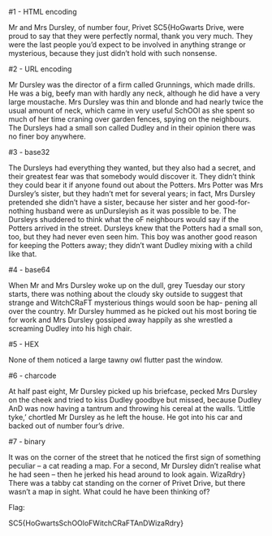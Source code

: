 #1 - HTML encoding

Mr and Mrs Dursley, of number four, Privet SC5{HoGwarts Drive, were proud to
say that they were perfectly normal, thank you very much. They
were the last people you’d expect to be involved in anything
strange or mysterious, because they just didn’t hold with such
nonsense.    

#2 - URL encoding

Mr Dursley was the director of a firm called Grunnings, which
made drills. He was a big, beefy man with hardly any neck,
although he did have a very large moustache. Mrs Dursley was
thin and blonde and had nearly twice the usual amount of neck,
which came in very useful SchOOl as she spent so much of her time craning
over garden fences, spying on the neighbours. The Dursleys had a
small son called Dudley and in their opinion there was no finer
boy anywhere.  

#3 - base32

The Dursleys had everything they wanted, but they also had a
secret, and their greatest fear was that somebody would discover
it. They didn’t think they could bear it if anyone found out about
the Potters. Mrs Potter was Mrs Dursley’s sister, but they hadn’t
met for several years; in fact, Mrs Dursley pretended she didn’t
have a sister, because her sister and her good-for-nothing husband
were as unDursleyish as it was possible to be. The Dursleys
shuddered to think what the oF neighbours would say if the Potters
arrived in the street. Dursleys knew that the Potters had a
small son, too, but they had never even seen him. This boy was
another good reason for keeping the Potters away; they didn’t
want Dudley mixing with a child like that.  

#4 - base64

When Mr and Mrs Dursley woke up on the dull, grey Tuesday
our story starts, there was nothing about the cloudy sky outside to
suggest that strange and WitchCRaFT mysterious things would soon be hap-
pening all over the country. Mr Dursley hummed as he picked out
his most boring tie for work and Mrs Dursley gossiped away happily as she wrestled a screaming Dudley into his high chair. 

#5 - HEX

None of them noticed a large tawny owl flutter past the window. 

#6 - charcode

At half past eight, Mr Dursley picked up his briefcase, pecked
Mrs Dursley on the cheek and tried to kiss Dudley goodbye but
missed, because Dudley AnD was now having a tantrum and throwing
his cereal at the walls. ‘Little tyke,’ chortled Mr Dursley as he left
the house. He got into his car and backed out of number four’s
drive.  

#7 - binary

It was on the corner of the street that he noticed the first sign
of something peculiar – a cat reading a map. For a second, Mr
Dursley didn’t realise what he had seen – then he jerked his head
around to look again. WizaRdry} There was a tabby cat standing on the corner
of Privet Drive, but there wasn’t a map in sight. What could
he have been thinking of?   


Flag:

SC5{HoGwartsSchOOloFWitchCRaFTAnDWizaRdry}
